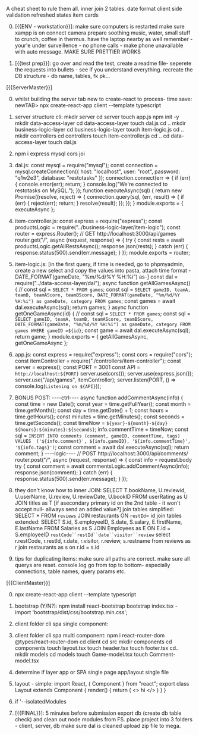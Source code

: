 A cheat sheet to rule them all.
inner join 2 tables.
date format
client side validation
refreshed states
item cards

0. [{{ENV - workstation}}]:
   make sure computers is restarted
   make sure xampp is on
   connect camera
   prepare soothing music, water, small stuff to crunch, coffee in thermus.
   have the laptop nearby as well
   remember - your'e under surveillence - no phone calls -
   make phone unavailable with auto message.
   MAKE SURE PRETTIER WORKS

1. [{{test prep}}]:
   go over and read the test, create a readme file-
   seperete the requests into bullets - see if you understand everything.
   recreate the DB structure - db name, tables, fk pk...

[{{ServerMaster}}]

0. whilst building the server tab new to create-react to process- time save:
newTAB> npx create-react-app client --template typescript

1. server structure cli:
   mkdir server
   cd server
   touch app.js
   npm init -y
   mkdir data-access-layer
   cd data-access-layer
   touch dal.js
   cd ..
   mkdir business-logic-layer
   cd business-logic-layer
   touch item-logic.js
   cd ..
   mkdir controllers
   cd controllers
   touch item-controller.js
   cd ..
   cd data-access-layer
   touch dal.js

2. npm i express mysql cors joi

3. dal.js:
   const mysql = require("mysql"); const connection = mysql.createConnection({ host: "localhost", user: "root", password: "q1w2e3", database: "restotasks" }); connection.connect(err => { if (err) {
   console.error(err);
   return;
   } console.log("We're connected to restotasks on MySQL."); }); function executeAsync(sql) { return new Promise((resolve, reject) => {
   connection.query(sql, (err, result) => {
   if (err) {
   reject(err);
   return;
   }
   resolve(result);
   });
   }); } module.exports = { executeAsync };

4. item-controller.js:
const express = require("express");
const productsLogic = require("../business-logic-layer/item-logic");
const router = express.Router();
// GET http://localhost:3000/api/games
router.get("/", async (request, response) => {
  try {
    const rests = await productsLogic.getAllRestsAsync();
    response.json(rests);
  } catch (err) {
    response.status(500).send(err.message);
  }
});
module.exports = router;

5. item-logic.js: 
[in the first query, if time is needed, go to phpmyadmin, create a new select and copy the values into pasta, attach time format - DATE_FORMAT(gameDate, "%m/%d/%Y %H:%i") as-]
const dal = require("../data-access-layer/dal");
async function getAllGamesAsync() {
//   const sql = `SELECT * FROM games`;
  const sql = `SELECT gameID, teamA, teamB, teamAScore, teamBScore, DATE_FORMAT(gameDate, "%m/%d/%Y %H:%i") as gameDate, category FROM games`;
  const games = await dal.executeAsync(sql);
  return games;
}
async function getOneGameAsync(id) {
    //   const sql = `SELECT * FROM games`;
      const sql = `SELECT gameID, teamA, teamB, teamAScore, teamBScore, DATE_FORMAT(gameDate, "%m/%d/%Y %H:%i") as gameDate, category FROM games WHERE gameID =${id}`;
      const game = await dal.executeAsync(sql);
      return game;
    }
module.exports = { getAllGamesAsync, getOneGameAsync };

6. app.js:
const express = require("express");
const cors = require("cors");
const itemController = require("./controllers/item-controller");
const server = express();
const PORT = 3001
const API = `http://localhost:${PORT}`
server.use(cors());
server.use(express.json());
server.use("/api/games", itemController);
server.listen(PORT, () => console.log(`Listening on ${API}`));

01. BONUS POST:
----ctrl----
async function addCommentAsync(info) {
  const time = new Date();
  const year = time.getFullYear();
  const month = time.getMonth();
  const day = time.getDate() + 1;
  const hours = time.getHours();
  const minutes = time.getMinutes();
  const seconds = time.getSeconds();
  const timeNow = `${year}-${month}-${day} ${hours}:${minutes}:${seconds}`;
  info.commentTime = timeNow;
  const sql = `INSERT INTO comments (comment, gameID, commentTime, tags) VALUES 
        ('${info.comment}', ${info.gameID}, '${info.commentTime}', '${info.tags}')`;
  const comment = await dal.executeAsync(sql);
  return comment;
}
----logic----
  // POST http://localhost:3000/api/comments/
router.post("/", async (request, response) => {
  const info = request.body
  try {
    const comment = await commentsLogic.addCommentAsync(info);
    response.json(comment);
  } catch (err) {
    response.status(500).send(err.message);
  }
});

02. they don't know how to inner JOIN:
SELECT T.bookName,  U.reviewid, U.userName, U.review, U.reviewDate, U.bookID
  FROM userRating as U  JOIN titles as T
  [if asecondary primary id on the 2nd table - it won't accept null- allways send an added value?] 
  join tables simplified: SELECT * FROM `reviews` JOIN restaurants ON `restId`= id join tables extended: SELECT S.id, S.employeeID, S.date, S.salary, E.firstName, E.lastName
  FROM Salaries as S JOIN Employees as E
  ON E.id = S.employeeID
  `restCode``restId``date``visitor``review`
  select r.restCode, r.restId, r.date, r.visitor, r.review, s.restname
  from reviews as r join restaurants as s
  on r.id = s.id

00. tips for duplicating items:
make sure all paths are correct.
make sure all querys are reset.
console.log
go from top to bottom- especially connections, table names, query params etc.

[{{ClientMaster}}]

0. npx create-react-app client --template typescript

0. bootstrap (Y/N?):
npm install react-bootstrap bootstrap
index.tsx - import 'bootstrap/dist/css/bootstrap.min.css';

0. client folder cli spa single component: <skip next>

0. client folder cli spa multi component:
 npm i react-router-dom @types/react-router-dom
cd client
cd src
mkdir components
cd components
touch layout.tsx
touch header.tsx
touch footer.tsx
cd..
mkdir models
cd models
touch Game-model.tsx
touch Comment-model.tsx


1. determine if layer app or SPA single page app/layout single file

2. layout - simple:
import React, { Component } from "react"; export class Layout extends Component { render() { return ( <> hi </> ) } }

3. if '--isolatedModules


0. [{{FINAL}}]: 5 minutes before submission
   export db (create db table check) and clean out node modules from FS.
   place project into 3 folders - client, server, db
   make sure dal is cleaned
   upload zip file to mega.
